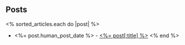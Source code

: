 ## Posts ##

<% sorted_articles.each do |post| %>
 * <%= post.human_post_date %> - [<%= post[:title] %>](<%= post.path %>)
<% end %>
